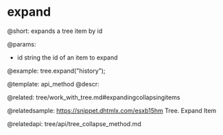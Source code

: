 expand
=============

@short: expands a tree item by id


@params:
- id	string		the id of an item to expand




@example:
tree.expand("history");


@template: api_method
@descr:

@related: tree/work_with_tree.md#expandingcollapsingitems

@relatedsample: https://snippet.dhtmlx.com/esxb15hm	Tree. Expand Item

@relatedapi:
tree/api/tree_collapse_method.md





